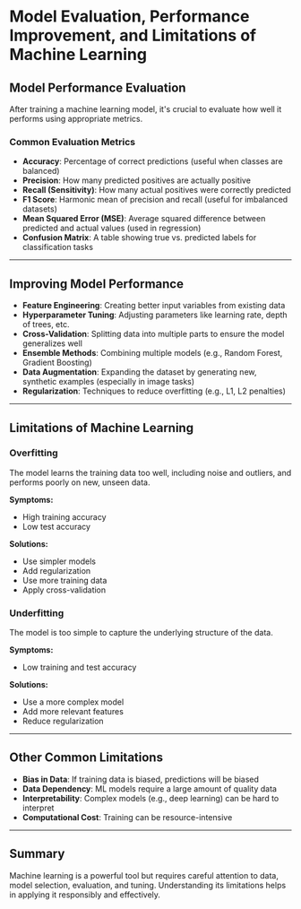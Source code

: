 # Model Evaluation, Performance Improvement, and Limitations of Machine Learning

## Model Performance Evaluation

After training a machine learning model, it's crucial to evaluate how well it performs using appropriate metrics.

### Common Evaluation Metrics

- **Accuracy**: Percentage of correct predictions (useful when classes are balanced)
- **Precision**: How many predicted positives are actually positive
- **Recall (Sensitivity)**: How many actual positives were correctly predicted
- **F1 Score**: Harmonic mean of precision and recall (useful for imbalanced datasets)
- **Mean Squared Error (MSE)**: Average squared difference between predicted and actual values (used in regression)
- **Confusion Matrix**: A table showing true vs. predicted labels for classification tasks

---

## Improving Model Performance

- **Feature Engineering**: Creating better input variables from existing data
- **Hyperparameter Tuning**: Adjusting parameters like learning rate, depth of trees, etc.
- **Cross-Validation**: Splitting data into multiple parts to ensure the model generalizes well
- **Ensemble Methods**: Combining multiple models (e.g., Random Forest, Gradient Boosting)
- **Data Augmentation**: Expanding the dataset by generating new, synthetic examples (especially in image tasks)
- **Regularization**: Techniques to reduce overfitting (e.g., L1, L2 penalties)

---

## Limitations of Machine Learning

### Overfitting
The model learns the training data too well, including noise and outliers, and performs poorly on new, unseen data.

**Symptoms:**
- High training accuracy
- Low test accuracy

**Solutions:**
- Use simpler models
- Add regularization
- Use more training data
- Apply cross-validation

### Underfitting
The model is too simple to capture the underlying structure of the data.

**Symptoms:**
- Low training and test accuracy

**Solutions:**
- Use a more complex model
- Add more relevant features
- Reduce regularization

---

## Other Common Limitations

- **Bias in Data**: If training data is biased, predictions will be biased
- **Data Dependency**: ML models require a large amount of quality data
- **Interpretability**: Complex models (e.g., deep learning) can be hard to interpret
- **Computational Cost**: Training can be resource-intensive

---

## Summary

Machine learning is a powerful tool but requires careful attention to data, model selection, evaluation, and tuning. Understanding its limitations helps in applying it responsibly and effectively.
